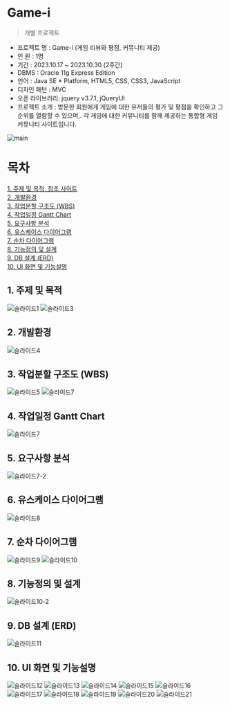 Game-i
==========
>개별 프로젝트

- 프로젝트 명 : Game-i (게임 리뷰와 평점, 커뮤니티 제공) <br>
- 인 원 : 1명 <br>
- 기간 : 2023.10.17 ~ 2023.10.30 (2주간) <br>
- DBMS : Oracle 11g Express Edition <br>
- 언어 : Java SE * Platform, HTML5, CSS, CSS3, JavaScript <br>
- 디자인 패턴 : MVC <br>
- 오픈 라이브러리: jquery v3.7.1, jQueryUI <br>
- 프로젝트 소개 : 방문한 회원에게 게임에 대한 유저들의 평가 및 평점을 확인하고 그 순위를 열람할 수 있으며,.
각 게임에 대한 커뮤니티를 함께 제공하는 통합형 게임 커뮤니티 사이트입니다. <br>

![main](https://github.com/Joyfuler/webPro/assets/137759165/d6e17be7-bd35-4adf-abec-60779ac401e7)

# 목차
[1. 주제 및 목적, 참조 사이트](https://github.com/Joyfuler/game-i_1stProject#1-%EC%A3%BC%EC%A0%9C-%EB%B0%8F-%EB%AA%A9%EC%A0%81)<br>
[2. 개발환경](https://github.com/Joyfuler/game-i_1stProject#2-%EA%B0%9C%EB%B0%9C%ED%99%98%EA%B2%BD)<br>
[3. 작업분할 구조도 (WBS)](https://github.com/Joyfuler/game-i_1stProject#3-%EC%9E%91%EC%97%85%EB%B6%84%ED%95%A0-%EA%B5%AC%EC%A1%B0%EB%8F%84-wbs) <br>
[4. 작업일정 Gantt Chart](https://github.com/Joyfuler/game-i_1stProject#4-%EC%9E%91%EC%97%85%EC%9D%BC%EC%A0%95-gantt-chart) <br>
[5. 요구사항 분석 ](https://github.com/Joyfuler/game-i_1stProject#5-%EC%9A%94%EA%B5%AC%EC%82%AC%ED%95%AD-%EB%B6%84%EC%84%9D) <br>
[6. 유스케이스 다이어그램](https://github.com/Joyfuler/game-i_1stProject#6-%EC%9C%A0%EC%8A%A4%EC%BC%80%EC%9D%B4%EC%8A%A4-%EB%8B%A4%EC%9D%B4%EC%96%B4%EA%B7%B8%EB%9E%A8) <br>
[7. 순차 다이어그램](https://github.com/Joyfuler/game-i_1stProject#7-%EC%88%9C%EC%B0%A8-%EB%8B%A4%EC%9D%B4%EC%96%B4%EA%B7%B8%EB%9E%A8) <br>
[8. 기능정의 및 설계](https://github.com/Joyfuler/game-i_1stProject#8-%EA%B8%B0%EB%8A%A5%EC%A0%95%EC%9D%98-%EB%B0%8F-%EC%84%A4%EA%B3%84) <br>
[9. DB 설계 (ERD)](https://github.com/Joyfuler/game-i_1stProject#9-db-%EC%84%A4%EA%B3%84-erd) <br>
[10. UI 화면 및 기능설명 ](https://github.com/Joyfuler/game-i_1stProject#10-ui-%ED%99%94%EB%A9%B4-%EB%B0%8F-%EA%B8%B0%EB%8A%A5%EC%84%A4%EB%AA%85)<br>


## 1. 주제 및 목적
![슬라이드1](https://github.com/Joyfuler/webPro/assets/137759165/ea1af26e-d645-4878-b79c-d1587b49c105)
![슬라이드3](https://github.com/Joyfuler/webPro/assets/137759165/004c8649-b335-497d-8b9f-d509c85209fc)


## 2. 개발환경
![슬라이드4](https://github.com/Joyfuler/webPro/assets/137759165/15bdafc3-2d02-49a8-9a65-1dd10aeabcc6)


## 3. 작업분할 구조도 (WBS)
![슬라이드5](https://github.com/Joyfuler/webPro/assets/137759165/56bd86ac-ba3d-4315-9e5c-b192f7e8004f)
![슬라이드7](https://github.com/Joyfuler/game-i_1stProject/assets/137759165/ca8ae1c7-02be-41a9-b0c3-3de22d9f8102)


## 4. 작업일정 Gantt Chart
![슬라이드7](https://github.com/Joyfuler/webPro/assets/137759165/c6eb8c14-d19e-42bf-9338-7832cd83f687)


## 5. 요구사항 분석
![슬라이드7-2](https://github.com/Joyfuler/webPro/assets/137759165/e506da5d-848b-4731-b846-ed2c45032c26)


## 6. 유스케이스 다이어그램
![슬라이드8](https://github.com/Joyfuler/webPro/assets/137759165/8b1d43e1-b852-4d7c-8001-7215ef55d4b1)


## 7. 순차 다이어그램
![슬라이드9](https://github.com/Joyfuler/webPro/assets/137759165/d5092614-a8ec-44b4-8047-d13d1c16acb7)
![슬라이드10](https://github.com/Joyfuler/webPro/assets/137759165/4fa954b8-9ebf-4bb9-9b71-724ebe433a6b)


## 8. 기능정의 및 설계
![슬라이드10-2](https://github.com/Joyfuler/webPro/assets/137759165/179f124f-0fef-4cdb-ab9f-e787ac62b3d0)


## 9. DB 설계 (ERD)
![슬라이드11](https://github.com/Joyfuler/webPro/assets/137759165/4efd42a9-9449-41a8-adf1-8152eab04b23)


## 10. UI 화면 및 기능설명
![슬라이드12](https://github.com/Joyfuler/webPro/assets/137759165/3fdb01b3-8819-43b7-ac41-f936afbb9033)
![슬라이드13](https://github.com/Joyfuler/webPro/assets/137759165/acc22ed0-8205-4919-9c38-05084c2d08ac)
![슬라이드14](https://github.com/Joyfuler/webPro/assets/137759165/1a05d2a2-3700-42dd-8d98-90c2a0dde378)
![슬라이드15](https://github.com/Joyfuler/webPro/assets/137759165/300605cb-3aa4-4cbc-964d-ce1aa952c0ad)
![슬라이드16](https://github.com/Joyfuler/webPro/assets/137759165/12e0a526-9cf8-4e29-ab26-183d95d074c2)
![슬라이드17](https://github.com/Joyfuler/webPro/assets/137759165/12861b36-d276-4b57-b5db-9df877490291)
![슬라이드18](https://github.com/Joyfuler/webPro/assets/137759165/da796421-9bf3-461c-87de-25794d10b7b8)
![슬라이드19](https://github.com/Joyfuler/webPro/assets/137759165/a5c3dc94-660c-4478-857a-ff894b6fbace)
![슬라이드20](https://github.com/Joyfuler/webPro/assets/137759165/93245fc4-ea2c-4d4b-b209-89b1bccd73ac)
![슬라이드21](https://github.com/Joyfuler/webPro/assets/137759165/f6c40cfa-a29a-4390-a5a0-f8d7e5005e34)

